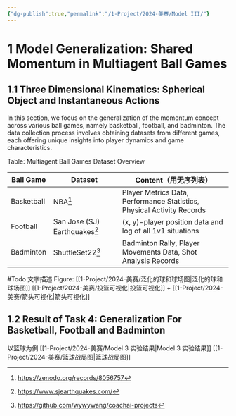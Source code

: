 ```yaml
---
{"dg-publish":true,"permalink":"/1-Project/2024-美赛/Model III/"}
---
```


# 1 Model Generalization: Shared Momentum in Multiagent Ball Games
## 1.1 Three Dimensional Kinematics: Spherical Object and Instantaneous Actions
In this section, we focus on the generalization of the momentum concept across various ball games, namely basketball, football, and badminton. The data collection process involves obtaining datasets from different games, each offering unique insights into player dynamics and game characteristics.

Table: Multiagent Ball Games Dataset Overview

| Ball Game | Dataset | Content（用无序列表） |
| ---- | ---- | ---- |
| Basketball | NBA[^2] | Player Metrics Data, Performance Statistics, Physical Activity Records |
| Football | San Jose (SJ) Earthquakes[^1] | (x, y)-player position data and log of all 1v1 situations |
| Badminton | ShuttleSet22[^3] | Badminton Rally, Player Movements Data, Shot Analysis Records |
[^1]: https://www.sjearthquakes.com/
[^2]: https://zenodo.org/records/8056757
[^3]: https://github.com/wywywang/coachai-projects

#Todo 文字描述
Figure: 
[[1-Project/2024-美赛/泛化的球和球场图\|泛化的球和球场图]]
[[1-Project/2024-美赛/投篮可视化\|投篮可视化]] +  [[1-Project/2024-美赛/箭头可视化\|箭头可视化]]
## 1.2 Result of Task 4: Generalization For Basketball, Football and Badminton
以篮球为例
[[1-Project/2024-美赛/Model 3 实验结果\|Model 3 实验结果]]
[[1-Project/2024-美赛/篮球战局图\|篮球战局图]]

